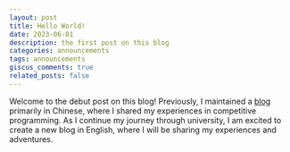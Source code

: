 ```yaml
---
layout: post
title: Hello World!
date: 2023-06-01
description: the first post on this blog
categories: announcements
tags: announcements
giscus_comments: true
related_posts: false
---
```


Welcome to the debut post on this blog! Previously, I maintained a [blog](https://pufanyi.github.io/oi-blog/) primarily in Chinese, where I shared my experiences in competitive programming. As I continue my journey through university, I am excited to create a new blog in English, where I will be sharing my experiences and adventures.
